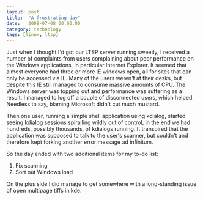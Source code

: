 ```yaml
---
layout: post
title:  "A frustrating day"
date:   2008-07-08 00:00:00
category: technology
tags: [linux, ltsp]
---
```


Just when I thought I'd got our LTSP server running sweetly, I received a number of complaints from users complaining about poor performance on the Windows applications, in particular Internet Explorer.  It seemed that almost everyone had three or more IE windows open, all for sites that can only be accessed via IE.  Many of the users weren't at their desks, but despite this IE still managed to consume massive amounts of CPU.  The Windows server was topping out and performance was suffering as a result.  I managed to log off a couple of disconnected users, which helped.  Needless to say, blaming Microsoft didn't cut much mustard.

<!--more-->

Then one user, running a simple shell application using kdialog, started seeing kdialog sessions spiralling wildly out of control, in the end we had hundreds, possibly thousands, of kdialogs running.  It transpired that the application was supposed to talk to the user's scanner, but couldn't and therefore kept forking another error message ad infinitum.

So the day ended with two additional items for my to-do list:

   1. Fix scanning
   2. Sort out Windows load

On the plus side I did manage to get somewhere with a long-standing issue of open multipage tiffs in kde.

